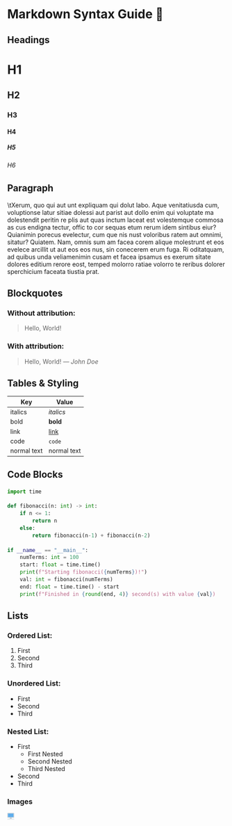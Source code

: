 # Markdown Syntax Guide 💯

## Headings

# H1
## H2
### H3
#### H4
##### H5
###### H6

## Paragraph
\tXerum, quo qui aut unt expliquam qui dolut labo. Aque venitatiusda cum, voluptionse latur sitiae dolessi aut parist aut dollo enim qui voluptate ma dolestendit peritin re plis aut quas inctum laceat est volestemque commosa as cus endigna tectur, offic to cor sequas etum rerum idem sintibus eiur? Quianimin porecus evelectur, cum que nis nust voloribus ratem aut omnimi, sitatur? Quiatem. Nam, omnis sum am facea corem alique molestrunt et eos evelece arcillit ut aut eos eos nus, sin conecerem erum fuga. Ri oditatquam, ad quibus unda veliamenimin cusam et facea ipsamus es exerum sitate dolores editium rerore eost, temped molorro ratiae volorro te reribus dolorer sperchicium faceata tiustia prat.

## Blockquotes

### Without attribution:
> Hello, World!

### With attribution:
> Hello, World! <cite>&mdash; John Doe</cite>

## Tables & Styling

| Key | Value |
| --- | --- |
| italics | *italics* |
| bold | **bold** |
| link | [link](https://github.com/http-samc) |
| code | `code` |
| normal text | normal text |

## Code Blocks

```Python
import time

def fibonacci(n: int) -> int:
    if n <= 1:
        return n
    else:
        return fibonacci(n-1) + fibonacci(n-2)

if __name__ == "__main__":
    numTerms: int = 100
    start: float = time.time()
    print(f"Starting fibonacci({numTerms})!")
    val: int = fibonacci(numTerms)
    end: float = time.time() - start
    print(f"Finished in {round(end, 4)} second(s) with value {val})
```

## Lists

### Ordered List:
1. First
2. Second
3. Third

### Unordered List:
- First
- Second
- Third

### Nested List:
- First
    - First Nested
    - Second Nested
    - Third Nested
- Second
- Third

### Images
![favicon](/assets/img/favicon.png)